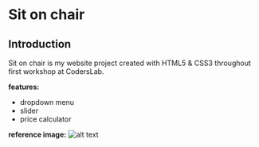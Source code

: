 
# Sit on chair

## Introduction

Sit on chair is my website project created with HTML5 & CSS3 throughout first workshop at CodersLab. 

**features:**
- dropdown menu
- slider
- price calculator 

**reference image:**
![alt text](https://github.com/AHerod/SitOnChair/blob/master/warsztat1.jpg)
